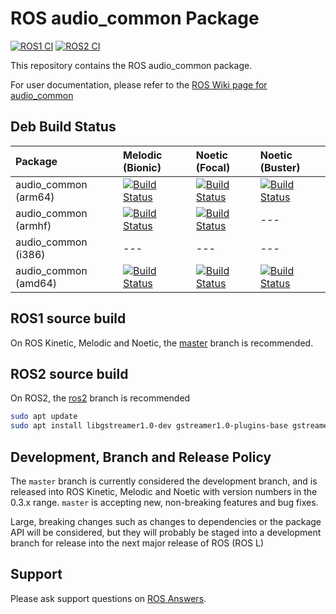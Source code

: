 # ROS audio\_common Package

[![ROS1 CI](https://github.com/ros-drivers/audio_common/actions/workflows/main.yml/badge.svg)](https://github.com/ros-drivers/audio_common/actions/workflows/main.yml)
[![ROS2 CI](https://github.com/ros-drivers/audio_common/actions/workflows/ros2.yml/badge.svg)](https://github.com/ros-drivers/audio_common/actions/workflows/ros2.yml)

This repository contains the ROS audio\_common package.

For user documentation, please refer to the [ROS Wiki page for audio\_common](http://wiki.ros.org/audio_common)

## Deb Build Status

| Package              | Melodic (Bionic)                                                                                                                                                                                     | Noetic (Focal)                                                                                                                                                                                     | Noetic (Buster)                                                                                                                                                                                      |
|:---------------------|:-----------------------------------------------------------------------------------------------------------------------------------------------------------------------------------------------------|:---------------------------------------------------------------------------------------------------------------------------------------------------------------------------------------------------|:-----------------------------------------------------------------------------------------------------------------------------------------------------------------------------------------------------|
| audio_common (arm64) | [![Build Status](http://build.ros.org/job/Mbin_ubv8_uBv8__audio_common__ubuntu_bionic_arm64__binary/badge/icon)](http://build.ros.org/job/Mbin_ubv8_uBv8__audio_common__ubuntu_bionic_arm64__binary) | [![Build Status](http://build.ros.org/job/Nbin_ufv8_uFv8__audio_common__ubuntu_focal_arm64__binary/badge/icon)](http://build.ros.org/job/Nbin_ufv8_uFv8__audio_common__ubuntu_focal_arm64__binary) | [![Build Status](http://build.ros.org/job/Nbin_dbv8_dBv8__audio_common__debian_buster_arm64__binary/badge/icon)](http://build.ros.org/job/Nbin_dbv8_dBv8__audio_common__debian_buster_arm64__binary) |
| audio_common (armhf) | [![Build Status](http://build.ros.org/job/Mbin_ubhf_uBhf__audio_common__ubuntu_bionic_armhf__binary/badge/icon)](http://build.ros.org/job/Mbin_ubhf_uBhf__audio_common__ubuntu_bionic_armhf__binary) | [![Build Status](http://build.ros.org/job/Nbin_ufhf_uFhf__audio_common__ubuntu_focal_armhf__binary/badge/icon)](http://build.ros.org/job/Nbin_ufhf_uFhf__audio_common__ubuntu_focal_armhf__binary) | ---                                                                                                                                                                                                  |
| audio_common (i386)  | ---                                                                                                                                                                                                  | ---                                                                                                                                                                                                | ---                                                                                                                                                                                                  |
| audio_common (amd64) | [![Build Status](http://build.ros.org/job/Mbin_uB64__audio_common__ubuntu_bionic_amd64__binary/badge/icon)](http://build.ros.org/job/Mbin_uB64__audio_common__ubuntu_bionic_amd64__binary)           | [![Build Status](http://build.ros.org/job/Nbin_uF64__audio_common__ubuntu_focal_amd64__binary/badge/icon)](http://build.ros.org/job/Nbin_uF64__audio_common__ubuntu_focal_amd64__binary)           | [![Build Status](http://build.ros.org/job/Nbin_db_dB64__audio_common__debian_buster_amd64__binary/badge/icon)](http://build.ros.org/job/Nbin_db_dB64__audio_common__debian_buster_amd64__binary)     |

## ROS1 source build

On ROS Kinetic, Melodic and Noetic, the [master](https://github.com/ros-drivers/audio_common/tree/master) branch is recommended.

## ROS2 source build

On ROS2, the [ros2](https://github.com/ros-drivers/audio_common/tree/ros2) branch is recommended

```bash
sudo apt update
sudo apt install libgstreamer1.0-dev gstreamer1.0-plugins-base gstreamer1.0-plugins-good gstreamer1.0-plugins-bad gstreamer1.0-plugins-ugly gstreamer1.0-tools libgstreamer-plugins-base1.0-dev
```

## Development, Branch and Release Policy

The `master` branch is currently considered the development branch, and is released into ROS Kinetic, Melodic and Noetic with version numbers in the 0.3.x range.
`master` is accepting new, non-breaking features and bug fixes.

Large, breaking changes such as changes to dependencies or the package API will be considered, 
but they will probably be staged into a development branch for release into the next major release of ROS (ROS L)

## Support

Please ask support questions on [ROS Answers](http://answers.ros.org/questions/).
